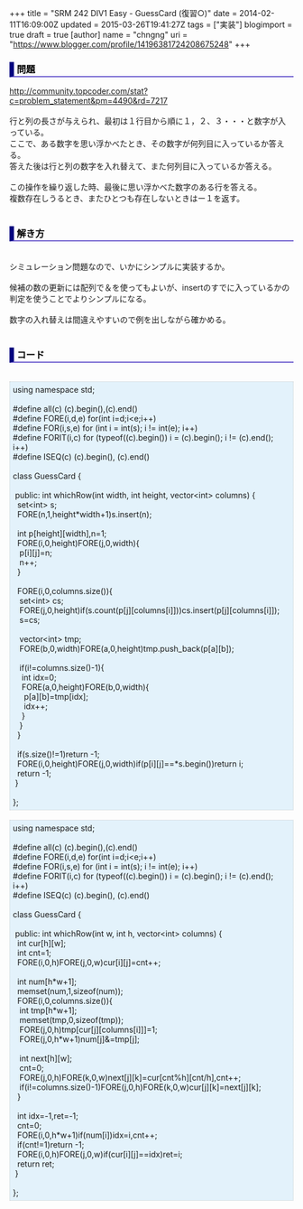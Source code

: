 +++
title = "SRM 242 DIV1 Easy - GuessCard (復習○)"
date = 2014-02-11T16:09:00Z
updated = 2015-03-26T19:41:27Z
tags = ["実装"]
blogimport = true
draft = true
[author]
	name = "chngng"
	uri = "https://www.blogger.com/profile/14196381724208675248"
+++

<div dir="ltr" style="text-align: left;" trbidi="on"><h3 style="border-bottom: 2px solid slateblue; border-left: 8px solid navy; color: black; padding: 0px 0px 1px 5px;">問題 </h3><a href="http://community.topcoder.com/stat?c=problem_statement&amp;pm=4490&amp;rd=7217" target="_blank">http://community.topcoder.com/stat?c=problem_statement&amp;pm=4490&amp;rd=7217</a><br /><br />行と列の長さが与えられ、最初は１行目から順に１，２、３・・・と数字が入っている。<br />ここで、ある数字を思い浮かべたとき、その数字が何列目に入っているか答える。<br />答えた後は行と列の数字を入れ替えて、また何列目に入っているか答える。<br /><br />この操作を繰り返した時、最後に思い浮かべた数字のある行を答える。<br />複数存在しうるとき、またひとつも存在しないときはー１を返す。<br /><br /><h3 style="border-bottom: 2px solid slateblue; border-left: 8px solid navy; color: black; padding: 0px 0px 1px 5px;">解き方 </h3><br />シミュレーション問題なので、いかにシンプルに実装するか。<br /><br />候補の数の更新には配列で＆を使ってもよいが、insertのすでに入っているかの判定を使うことでよりシンプルになる。<br /><br />数字の入れ替えは間違えやすいので例を出しながら確かめる。<br /><br /><h3 style="border-bottom: 2px solid slateblue; border-left: 8px solid navy; color: black; padding: 0px 0px 1px 5px;">コード </h3><br /><div style="background-color: #e3f2fb; border: 1px dotted #CCCCCC; padding: 5px;">using namespace std;<br /><br />#define all(c) (c).begin(),(c).end()<br />#define FORE(i,d,e) for(int i=d;i&lt;e;i++)<br />#define FOR(i,s,e) for (int i = int(s); i != int(e); i++)<br />#define FORIT(i,c) for (typeof((c).begin()) i = (c).begin(); i != (c).end(); i++)<br />#define ISEQ(c) (c).begin(), (c).end()<br /><br />class GuessCard {<br /><br /><span class="Apple-tab-span" style="white-space: pre;"> </span>public: int whichRow(int width, int height, vector&lt;int&gt; columns) {<br /><span class="Apple-tab-span" style="white-space: pre;">  </span>set&lt;int&gt; s;<br /><span class="Apple-tab-span" style="white-space: pre;">  </span>FORE(n,1,height*width+1)s.insert(n);<br /><br /><span class="Apple-tab-span" style="white-space: pre;">  </span>int p[height][width],n=1;<br /><span class="Apple-tab-span" style="white-space: pre;">  </span>FORE(i,0,height)FORE(j,0,width){<br /><span class="Apple-tab-span" style="white-space: pre;">   </span>p[i][j]=n;<br /><span class="Apple-tab-span" style="white-space: pre;">   </span>n++;<br /><span class="Apple-tab-span" style="white-space: pre;">  </span>}<br /><br /><span class="Apple-tab-span" style="white-space: pre;">  </span>FORE(i,0,columns.size()){<br /><span class="Apple-tab-span" style="white-space: pre;">   </span>set&lt;int&gt; cs;<br /><span class="Apple-tab-span" style="white-space: pre;">   </span>FORE(j,0,height)if(s.count(p[j][columns[i]]))cs.insert(p[j][columns[i]]);<br /><span class="Apple-tab-span" style="white-space: pre;">   </span>s=cs;<br /><br /><span class="Apple-tab-span" style="white-space: pre;">   </span>vector&lt;int&gt; tmp;<br /><span class="Apple-tab-span" style="white-space: pre;">   </span>FORE(b,0,width)FORE(a,0,height)tmp.push_back(p[a][b]);<br /><br /><span class="Apple-tab-span" style="white-space: pre;">   </span>if(i!=columns.size()-1){<br /><span class="Apple-tab-span" style="white-space: pre;">    </span>int idx=0;<br /><span class="Apple-tab-span" style="white-space: pre;">    </span>FORE(a,0,height)FORE(b,0,width){<br /><span class="Apple-tab-span" style="white-space: pre;">     </span>p[a][b]=tmp[idx];<br /><span class="Apple-tab-span" style="white-space: pre;">     </span>idx++;<br /><span class="Apple-tab-span" style="white-space: pre;">    </span>}<br /><span class="Apple-tab-span" style="white-space: pre;">   </span>}<br /><span class="Apple-tab-span" style="white-space: pre;">  </span>}<br /><br /><span class="Apple-tab-span" style="white-space: pre;">  </span>if(s.size()!=1)return -1;<br /><span class="Apple-tab-span" style="white-space: pre;">  </span>FORE(i,0,height)FORE(j,0,width)if(p[i][j]==*s.begin())return i;<br /><span class="Apple-tab-span" style="white-space: pre;">  </span>return -1;<br /><span class="Apple-tab-span" style="white-space: pre;"> </span>}<br /><br />};</div><br /><div style="background-color: #e3f2fb; border: 1px dotted #CCCCCC; padding: 5px;">using namespace std;<br /><br />#define all(c) (c).begin(),(c).end()<br />#define FORE(i,d,e) for(int i=d;i&lt;e;i++)<br />#define FOR(i,s,e) for (int i = int(s); i != int(e); i++)<br />#define FORIT(i,c) for (typeof((c).begin()) i = (c).begin(); i != (c).end(); i++)<br />#define ISEQ(c) (c).begin(), (c).end()<br /><br />class GuessCard {<br /><br /><span class="Apple-tab-span" style="white-space: pre;"> </span>public: int whichRow(int w, int h, vector&lt;int&gt; columns) {<br /><span class="Apple-tab-span" style="white-space: pre;">  </span>int cur[h][w];<br /><span class="Apple-tab-span" style="white-space: pre;">  </span>int cnt=1;<br /><span class="Apple-tab-span" style="white-space: pre;">  </span>FORE(i,0,h)FORE(j,0,w)cur[i][j]=cnt++;<br /><br /><span class="Apple-tab-span" style="white-space: pre;">  </span>int num[h*w+1];<br /><span class="Apple-tab-span" style="white-space: pre;">  </span>memset(num,1,sizeof(num));<br /><span class="Apple-tab-span" style="white-space: pre;">  </span>FORE(i,0,columns.size()){<br /><span class="Apple-tab-span" style="white-space: pre;">   </span>int tmp[h*w+1];<br /><span class="Apple-tab-span" style="white-space: pre;">   </span>memset(tmp,0,sizeof(tmp));<br /><span class="Apple-tab-span" style="white-space: pre;">   </span>FORE(j,0,h)tmp[cur[j][columns[i]]]=1;<br /><span class="Apple-tab-span" style="white-space: pre;">   </span>FORE(j,0,h*w+1)num[j]&amp;=tmp[j];<br /><br /><span class="Apple-tab-span" style="white-space: pre;">   </span>int next[h][w];<br /><span class="Apple-tab-span" style="white-space: pre;">   </span>cnt=0;<br /><span class="Apple-tab-span" style="white-space: pre;">   </span>FORE(j,0,h)FORE(k,0,w)next[j][k]=cur[cnt%h][cnt/h],cnt++;<br /><span class="Apple-tab-span" style="white-space: pre;">   </span>if(i!=columns.size()-1)FORE(j,0,h)FORE(k,0,w)cur[j][k]=next[j][k];<br /><span class="Apple-tab-span" style="white-space: pre;">  </span>}<br /><br /><span class="Apple-tab-span" style="white-space: pre;">  </span>int idx=-1,ret=-1;<br /><span class="Apple-tab-span" style="white-space: pre;">  </span>cnt=0;<br /><span class="Apple-tab-span" style="white-space: pre;">  </span>FORE(i,0,h*w+1)if(num[i])idx=i,cnt++;<br /><span class="Apple-tab-span" style="white-space: pre;">  </span>if(cnt!=1)return -1;<br /><span class="Apple-tab-span" style="white-space: pre;">  </span>FORE(i,0,h)FORE(j,0,w)if(cur[i][j]==idx)ret=i;<br /><span class="Apple-tab-span" style="white-space: pre;">  </span>return ret;<br /><span class="Apple-tab-span" style="white-space: pre;"> </span>}<br /><br />};</div></div>
